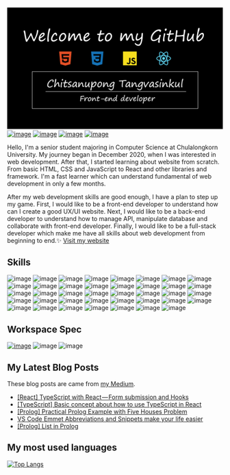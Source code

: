 ![image](header-thumbnail.png)
[![image](https://img.shields.io/badge/Medium-12100E?style=for-the-badge&logo=medium&logoColor=white)](https://neverrest.medium.com/)
[![image](https://img.shields.io/badge/LinkedIn-0077B5?style=for-the-badge&logo=linkedin&logoColor=white)](https://www.linkedin.com/in/chitsanupong-tangvasinkul-934648202/)
[![image](https://img.shields.io/badge/Instagram-E4405F?style=for-the-badge&logo=instagram&logoColor=white)](https://www.instagram.com/first.neverrest/)
[![image](https://img.shields.io/badge/Facebook-1877F2?style=for-the-badge&logo=facebook&logoColor=white)](https://www.facebook.com/firstnasa/)

Hello, I'm a senior student majoring in Computer Science at Chulalongkorn University.
My journey began in December 2020, when I was interested in web development. After that, I started learning about website from scratch. From basic HTML, CSS and JavaScript to React and other libraries and framework. I'm a fast learner which can understand fundamental of web development in only a few months. 

After my web development skills are good enough, I have a plan to step up my game. First, I would like to be a front-end developer to understand how can I create a good UX/UI website. Next, I would like to be a back-end developer to understand how to manage API, manipulate database and collaborate with front-end developer. Finally, I would like to be a full-stack developer which make me have all skills about web development from beginning to end.✨ 
[Visit my website](https://firstneverrest.github.io/Portfolio-Website/) 

## Skills 
![image](https://img.shields.io/badge/HTML5-E34F26?style=for-the-badge&logo=html5&logoColor=white)
![image](https://img.shields.io/badge/CSS3-1572B6?style=for-the-badge&logo=css3&logoColor=white)
![image](https://img.shields.io/badge/Sass-CC6699?style=for-the-badge&logo=sass&logoColor=white)
![image](https://img.shields.io/badge/JavaScript-F7DF1E?style=for-the-badge&logo=javascript&logoColor=black)
![image](https://img.shields.io/badge/TypeScript-007ACC?style=for-the-badge&logo=typescript&logoColor=white)
![image](https://img.shields.io/badge/Python-14354C?style=for-the-badge&logo=python&logoColor=white)
![image](https://img.shields.io/badge/Ruby-CC342D?style=for-the-badge&logo=ruby&logoColor=white)
![image](https://img.shields.io/badge/C%23-239120?style=for-the-badge&logo=c-sharp&logoColor=white)
![image](https://img.shields.io/badge/Java-ED8B00?style=for-the-badge&logo=java&logoColor=white)
![image](https://img.shields.io/badge/Go-00ADD8?style=for-the-badge&logo=go&logoColor=white)
![image](https://img.shields.io/badge/Rust-black?style=for-the-badge&logo=rust&logoColor=#E57324)
![image](https://img.shields.io/badge/React-20232A?style=for-the-badge&logo=react&logoColor=61DAFB)
![image](https://img.shields.io/badge/next.js-000000?style=for-the-badge&logo=nextdotjs&logoColor=white)
![image](https://img.shields.io/badge/React_Native-20232A?style=for-the-badge&logo=react&logoColor=61DAFB)
![image](https://img.shields.io/badge/Ruby_on_Rails-CC0000?style=for-the-badge&logo=ruby-on-rails&logoColor=white)
![image](https://img.shields.io/badge/Gatsby-663399?style=for-the-badge&logo=gatsby&logoColor=white)
![image](https://img.shields.io/badge/Node.js-43853D?style=for-the-badge&logo=node.js&logoColor=white)
![image](https://img.shields.io/badge/Docker-2CA5E0?style=for-the-badge&logo=docker&logoColor=white)
![image](https://img.shields.io/badge/Material--UI-0081CB?style=for-the-badge&logo=material-ui&logoColor=white)
![image](https://img.shields.io/badge/Tailwind_CSS-38B2AC?style=for-the-badge&logo=tailwind-css&logoColor=white)
![image](https://img.shields.io/badge/Flutter-02569B?style=for-the-badge&logo=flutter&logoColor=white)
![image](https://img.shields.io/badge/Dart-0175C2?style=for-the-badge&logo=dart&logoColor=white)
![image](https://img.shields.io/badge/Git-F05032?style=for-the-badge&logo=git&logoColor=white)
![image](https://img.shields.io/badge/firebase-ffca28?style=for-the-badge&logo=firebase&logoColor=white)
![image](https://img.shields.io/badge/Heroku-430098?style=for-the-badge&logo=heroku&logoColor=white)
![image](https://img.shields.io/badge/MySQL-00000F?style=for-the-badge&logo=mysql&logoColor=white)
![image](https://img.shields.io/badge/MongoDB-4EA94B?style=for-the-badge&logo=mongodb&logoColor=white)
![image](https://img.shields.io/badge/.NET-512BD4?style=for-the-badge&logo=dotnet&logoColor=white)
![image](https://img.shields.io/badge/Wordpress-21759B?style=for-the-badge&logo=wordpress&logoColor=white)
![image](https://img.shields.io/badge/Shell_Script-121011?style=for-the-badge&logo=gnu-bash&logoColor=white)
![image](https://img.shields.io/badge/Visual_Studio_2019-5C2D91?style=for-the-badge&logo=visual%20studio&logoColor=white)
![image](https://img.shields.io/badge/Visual_Studio_Code-0078D4?style=for-the-badge&logo=visual%20studio%20code&logoColor=white)
![image](https://img.shields.io/badge/Unity-100000?style=for-the-badge&logo=unity&logoColor=white)
![image](https://img.shields.io/badge/VIM-%2311AB00.svg?&style=for-the-badge&logo=vim&logoColor=white)
![image](https://img.shields.io/badge/Postman-FF6C37?style=for-the-badge&logo=Postman&logoColor=white)
![image](https://img.shields.io/badge/Figma-000000?style=for-the-badge&logo=figma&logoColor=white)
![image](https://img.shields.io/badge/Adobe%20XD-5C2D91?style=for-the-badge&logo=Adobe%20XD&logoColor=white)
![image](https://img.shields.io/badge/Notion-000000?style=for-the-badge&logo=notion&logoColor=white)
![image](https://img.shields.io/badge/Ubuntu-E95420?style=for-the-badge&logo=ubuntu&logoColor=white)

## Workspace Spec
[![image](https://img.shields.io/badge/AMD-Ryzen_7_3750H-ED1C24?style=for-the-badge&logo=amd&logoColor=white)](https://github.com/firstneverrest)
![image](https://img.shields.io/badge/NVIDIA-GTX1650-76B900?style=for-the-badge&logo=nvidia&logoColor=white)
![image](https://img.shields.io/badge/Windows-ASUS_TUFF_GAMING-0078D6?style=for-the-badge&logo=windows&logoColor=white)

## My Latest Blog Posts
These blog posts are came from [my Medium](https://medium.com/neverrest).
<!-- BLOG-POST-LIST:START -->
- [[React] TypeScript with React — Form submission and Hooks](https://medium.com/neverrest/react-typescript-with-react-form-submission-and-hooks-5b6b858d87c8?source=rss----2e11e31db100---4)
- [[TypeScript] Basic concept about how to use TypeScript in React](https://medium.com/neverrest/typescript-basic-concept-about-how-to-use-typescript-in-react-38affb828006?source=rss----2e11e31db100---4)
- [[Prolog] Practical Prolog Example with Five Houses Problem](https://medium.com/neverrest/prolog-practical-prolog-example-with-five-houses-problem-a76c8912ed79?source=rss----2e11e31db100---4)
- [VS Code Emmet Abbreviations and Snippets make your life easier](https://medium.com/neverrest/vs-code-emmet-abbreviations-and-snippets-make-your-life-easier-875505550607?source=rss----2e11e31db100---4)
- [[Prolog] List in Prolog](https://medium.com/neverrest/prolog-list-in-prolog-dbca1d203f73?source=rss----2e11e31db100---4)
<!-- BLOG-POST-LIST:END -->

## My most used languages
[![Top Langs](https://github-readme-stats.vercel.app/api/top-langs/?username=firstneverrest)](https://github.com/anuraghazra/github-readme-stats)
